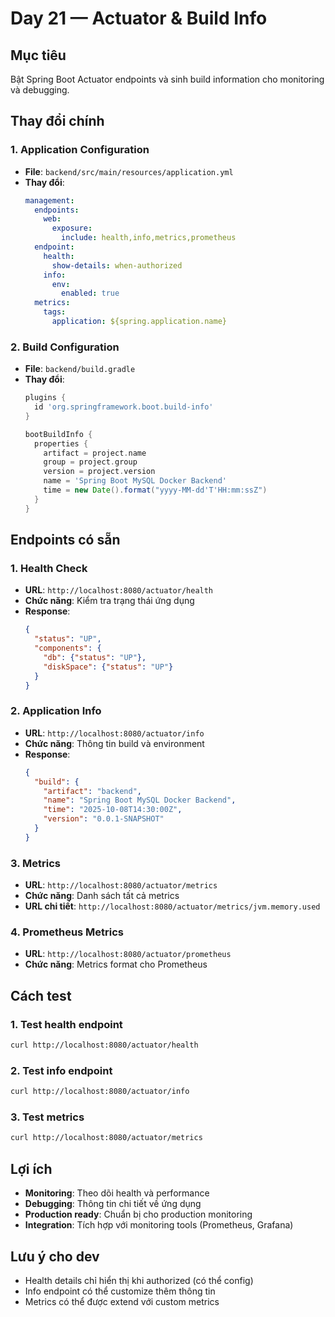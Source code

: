 # Day 21 — Actuator & Build Info

## Mục tiêu
Bật Spring Boot Actuator endpoints và sinh build information cho monitoring và debugging.

## Thay đổi chính

### 1. Application Configuration
- **File**: `backend/src/main/resources/application.yml`
- **Thay đổi**:
  ```yaml
  management:
    endpoints:
      web:
        exposure:
          include: health,info,metrics,prometheus
    endpoint:
      health:
        show-details: when-authorized
      info:
        env:
          enabled: true
    metrics:
      tags:
        application: ${spring.application.name}
  ```

### 2. Build Configuration
- **File**: `backend/build.gradle`
- **Thay đổi**:
  ```gradle
  plugins {
    id 'org.springframework.boot.build-info'
  }
  
  bootBuildInfo {
    properties {
      artifact = project.name
      group = project.group
      version = project.version
      name = 'Spring Boot MySQL Docker Backend'
      time = new Date().format("yyyy-MM-dd'T'HH:mm:ssZ")
    }
  }
  ```

## Endpoints có sẵn

### 1. Health Check
- **URL**: `http://localhost:8080/actuator/health`
- **Chức năng**: Kiểm tra trạng thái ứng dụng
- **Response**: 
  ```json
  {
    "status": "UP",
    "components": {
      "db": {"status": "UP"},
      "diskSpace": {"status": "UP"}
    }
  }
  ```

### 2. Application Info
- **URL**: `http://localhost:8080/actuator/info`
- **Chức năng**: Thông tin build và environment
- **Response**:
  ```json
  {
    "build": {
      "artifact": "backend",
      "name": "Spring Boot MySQL Docker Backend",
      "time": "2025-10-08T14:30:00Z",
      "version": "0.0.1-SNAPSHOT"
    }
  }
  ```

### 3. Metrics
- **URL**: `http://localhost:8080/actuator/metrics`
- **Chức năng**: Danh sách tất cả metrics
- **URL chi tiết**: `http://localhost:8080/actuator/metrics/jvm.memory.used`

### 4. Prometheus Metrics
- **URL**: `http://localhost:8080/actuator/prometheus`
- **Chức năng**: Metrics format cho Prometheus

## Cách test

### 1. Test health endpoint
```bash
curl http://localhost:8080/actuator/health
```

### 2. Test info endpoint
```bash
curl http://localhost:8080/actuator/info
```

### 3. Test metrics
```bash
curl http://localhost:8080/actuator/metrics
```

## Lợi ích
- **Monitoring**: Theo dõi health và performance
- **Debugging**: Thông tin chi tiết về ứng dụng
- **Production ready**: Chuẩn bị cho production monitoring
- **Integration**: Tích hợp với monitoring tools (Prometheus, Grafana)

## Lưu ý cho dev
- Health details chỉ hiển thị khi authorized (có thể config)
- Info endpoint có thể customize thêm thông tin
- Metrics có thể được extend với custom metrics
